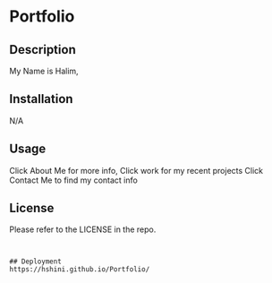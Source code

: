 # Portfolio

## Description
My Name is Halim, 
## Installation

N/A

## Usage

Click About Me for more info,
Click work  for my recent projects
Click Contact Me  to  find my contact info

## License

Please refer to the LICENSE in the repo.

```


## Deployment
https://hshini.github.io/Portfolio/
